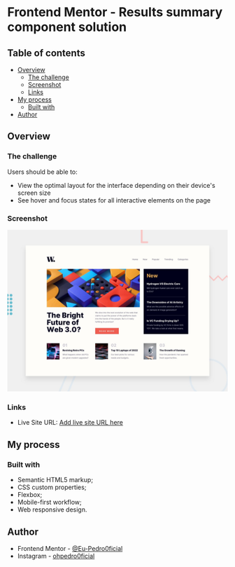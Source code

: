 # Frontend Mentor - Results summary component solution

## Table of contents

- [Overview](#overview)
  - [The challenge](#the-challenge)
  - [Screenshot](#screenshot)
  - [Links](#links)
- [My process](#my-process)
  - [Built with](#built-with)
- [Author](#author)

## Overview

### The challenge

Users should be able to:

- View the optimal layout for the interface depending on their device's screen size
- See hover and focus states for all interactive elements on the page

### Screenshot

![Project Preview](./design/desktop-preview.jpg)

### Links

- Live Site URL: [Add live site URL here](https://eu-pedro0ficial.github.io/NEWS-HOMEPAGE-MAIN/)

## My process

### Built with

- Semantic HTML5 markup;
- CSS custom properties;
- Flexbox;
- Mobile-first workflow;
- Web responsive design.

## Author

- Frontend Mentor - [@Eu-Pedro0ficial](https://www.frontendmentor.io/profile/Eu-Pedro0ficial)
- Instagram - [ohpedro0ficial](https://instagram.com/ohpedro0ficial?igshid=ZDdkNTZiNTM=)